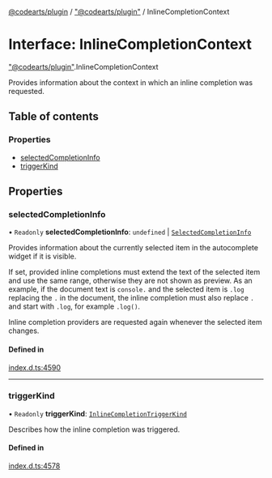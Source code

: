 [@codearts/plugin](../README.md) / ["@codearts/plugin"](../modules/_codearts_plugin_.md) / InlineCompletionContext

# Interface: InlineCompletionContext

["@codearts/plugin"](../modules/_codearts_plugin_.md).InlineCompletionContext

Provides information about the context in which an inline completion was requested.

## Table of contents

### Properties

- [selectedCompletionInfo](codearts_plugin_.InlineCompletionContext.md#selectedcompletioninfo)
- [triggerKind](codearts_plugin_.InlineCompletionContext.md#triggerkind)

## Properties

### selectedCompletionInfo

• `Readonly` **selectedCompletionInfo**: `undefined` \| [`SelectedCompletionInfo`](codearts_plugin_.SelectedCompletionInfo.md)

Provides information about the currently selected item in the autocomplete widget if it is visible.

If set, provided inline completions must extend the text of the selected item
and use the same range, otherwise they are not shown as preview.
As an example, if the document text is `console.` and the selected item is `.log` replacing the `.` in the document,
the inline completion must also replace `.` and start with `.log`, for example `.log()`.

Inline completion providers are requested again whenever the selected item changes.

#### Defined in

[index.d.ts:4590](https://github.com/shuyaqian/cloudide-plugin-api/blob/5b69219/index.d.ts#L4590)

___

### triggerKind

• `Readonly` **triggerKind**: [`InlineCompletionTriggerKind`](../enums/codearts_plugin_.InlineCompletionTriggerKind.md)

Describes how the inline completion was triggered.

#### Defined in

[index.d.ts:4578](https://github.com/shuyaqian/cloudide-plugin-api/blob/5b69219/index.d.ts#L4578)
